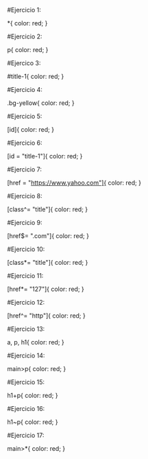 #Ejercicio 1:

*{
    color: red;
}


#Ejercicio 2:

p{
    color: red;
}


#Ejercico 3:

#title-1{
    color: red;
}


#Ejercicio 4:

.bg-yellow{
    color: red;
}


#Ejercicio 5:

[id]{
    color: red;
}


#Ejercicio 6:

[id = "title-1"]{
    color: red;
}


#Ejercicio 7:

[href = "https://www.yahoo.com"]{
    color: red;
}


#Ejercicio 8:

[class^= "title"]{
    color: red;
}


#Ejercicio 9:

[href$= ".com"]{
    color: red;
}


#Ejercicio 10:

[class*= "title"]{
    color: red;
}


#Ejercicio 11:

[href*= "127"]{
    color: red;
}


#Ejercicio 12:

[href^= "http"]{
    color: red;
}


#Ejercicio 13:

a, p, h1{
    color: red;
}


#Ejercicio 14:

main>p{
    color: red;
}


#Ejercicio 15:

h1+p{
    color: red;
}


#Ejercicio 16:

h1~p{
    color: red;
}


#Ejercicio 17:

main>*{
    color: red;
}